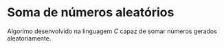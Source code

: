 # Soma de números aleatórios

Algorimo desenvolvido na linguagem *C* capaz de somar números gerados aleatoriamente.
